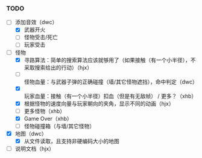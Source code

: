 ### TODO

- [ ] 添加音效（dwc）
  - [x] 武器开火
  - [ ] 怪物受击/死亡
  - [ ] 玩家受击
- [ ] 怪物
  - [x] 寻路算法：简单的搜索算法应该就够用了（如果接触（有一个小半径），不采取搜索给出的行动）（hjx）
  - [ ] 怪物血量：与武器子弹的正确碰撞（墙/其它怪物遮挡），命中判定（dwc）
  - [x] 玩家血量：接触（有一个小半径）扣血（但是有无敌帧） / 更多？（xhb）
  - [x] 根据怪物的速度向量与玩家朝向的夹角，显示不同的动画（hjx）
  - [ ] 更多怪物（xhb）
  - [x] Game Over（xhb）
  - [ ] 怪物碰撞箱（与墙/其它怪物）
- [x] 地图（dwc）
  - [x] 从文件读取，且支持非硬编码大小的地图
- [ ] 说明文档（hjx）